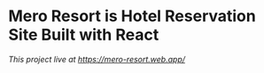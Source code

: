 <h1>Mero Resort is Hotel Reservation Site Built with React</h1>

<i>This project live at https://mero-resort.web.app/ </i>
